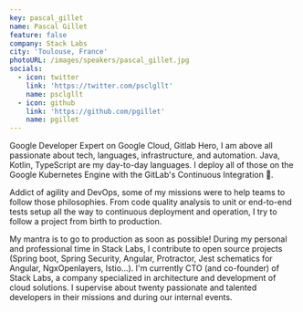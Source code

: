 ```yaml
---
key: pascal_gillet
name: Pascal Gillet
feature: false
company: Stack Labs
city: 'Toulouse, France'
photoURL: /images/speakers/pascal_gillet.jpg
socials:
  - icon: twitter
    link: 'https://twitter.com/psclgllt'
    name: psclgllt
  - icon: github
    link: 'https://github.com/pgillet'
    name: pgillet
---
```


Google Developer Expert on Google Cloud, Gitlab Hero, I am above all passionate about tech, languages, infrastructure, and automation. Java, Kotlin, TypeScript are my day-to-day languages. I deploy all of those on the Google Kubernetes Engine with the GitLab's Continuous Integration 🚀.

Addict of agility and DevOps, some of my missions were to help teams to follow those philosophies. From code quality analysis to unit or end-to-end tests setup all the way to continuous deployment and operation, I try to follow a project from birth to production.

My mantra is to go to production as soon as possible! During my personal and professional time in Stack Labs, I contribute to open source projects (Spring boot, Spring Security, Angular, Protractor, Jest schematics for Angular, NgxOpenlayers, Istio...). I'm currently CTO (and co-founder) of Stack Labs, a company specialized in architecture and development of cloud solutions. I supervise about twenty passionate and talented developers in their missions and during our internal events.